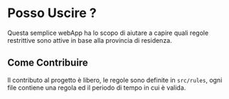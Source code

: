 # Posso Uscire ?

Questa semplice webApp ha lo scopo di aiutare a capire quali regole restrittive sono attive in base alla provincia di residenza.

## Come Contribuire
Il contributo al progetto è libero, 
le regole sono definite in `src/rules`, ogni file contiene una regola ed il periodo di tempo in cui è valida.
